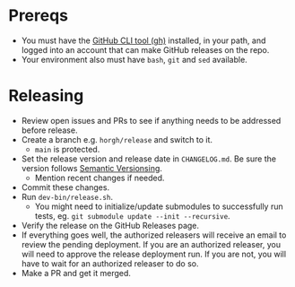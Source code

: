 # Prereqs

* You must have the [GitHub CLI tool (gh)](https://cli.github.com/)
  installed, in your path, and logged into an account that can
  make GitHub releases on the repo.
* Your environment also must have `bash`, `git` and `sed`  available.

# Releasing

* Review open issues and PRs to see if anything needs to be addressed
  before release.
* Create a branch e.g. `horgh/release` and switch to it.
  * `main` is protected.
* Set the release version and release date in `CHANGELOG.md`. Be sure
  the version follows [Semantic Versionsing](https://semver.org/).
  * Mention recent changes if needed.
* Commit these changes.
* Run `dev-bin/release.sh`.
  * You might need to initialize/update submodules to successfully run tests,
    eg. `git submodule update --init --recursive`.
* Verify the release on the GitHub Releases page.
* If everything goes well, the authorized releasers will receive an email
  to review the pending deployment. If you are an authorized releaser,
  you will need to approve the release deployment run. If you are not,
  you will have to wait for an authorized releaser to do so.
* Make a PR and get it merged.
